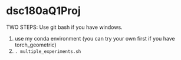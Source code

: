 # dsc180aQ1Proj
TWO STEPS:
Use git bash if you have windows.

1. use my conda environment (you can try your own first if you have torch_geometric)
2. `. multiple_experiments.sh`
